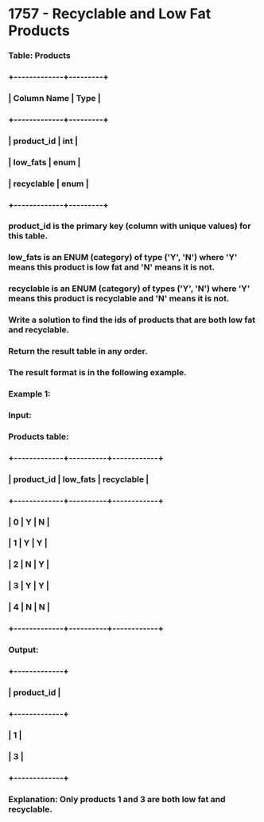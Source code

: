 # 1757 - Recyclable and Low Fat Products

### Table: Products
### +-------------+---------+
### | Column Name | Type    |
### +-------------+---------+
### | product_id  | int     |
### | low_fats    | enum    |
### | recyclable  | enum    |
### +-------------+---------+
### product_id is the primary key (column with unique values) for this table.
### low_fats is an ENUM (category) of type ('Y', 'N') where 'Y' means this product is low fat and 'N' means it is not.
### recyclable is an ENUM (category) of types ('Y', 'N') where 'Y' means this product is recyclable and 'N' means it is not.

### Write a solution to find the ids of products that are both low fat and recyclable.

### Return the result table in any order.

### The result format is in the following example.

### Example 1:

### Input: 
### Products table:
### +-------------+----------+------------+
### | product_id  | low_fats | recyclable |
### +-------------+----------+------------+
### | 0           | Y        | N          |
### | 1           | Y        | Y          |
### | 2           | N        | Y          |
### | 3           | Y        | Y          |
### | 4           | N        | N          |
### +-------------+----------+------------+

### Output: 
### +-------------+
### | product_id  |
### +-------------+
### | 1           |
### | 3           |
### +-------------+
### Explanation: Only products 1 and 3 are both low fat and recyclable.